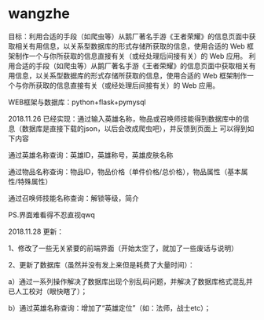# wangzhe
目标：利用合适的手段（如爬虫等）从鹅厂著名手游《王者荣耀》的信息页面中获取相关有用信息，以关系型数据库的形式存储所获取的信息，使用合适的 Web 框架制作一个与你所获取的信息直接有关（或经处理后间接有关）的 Web 应用。
利用合适的手段（如爬虫等）从鹅厂著名手游《王者荣耀》的信息页面中获取相关有用信息，以关系型数据库的形式存储所获取的信息，使用合适的 Web 框架制作一个与你所获取的信息直接有关（或经处理后间接有关）的 Web 应用。

WEB框架与数据库：python+flask+pymysql

2018.11.26
已经实现：通过输入英雄名称，物品或召唤师技能得到数据库中的信息（数据库是直接下载的json，以后会改成爬虫吧），并反馈到页面上
可以得到如下内容

通过英雄名称查询：英雄ID，英雄称号，英雄皮肤名称

通过物品名称查询：物品ID，物品价格（单件价格/总价格），物品属性（基本属性/特殊属性）

通过召唤师技能名称查询：解锁等级，简介

PS.界面难看得不忍直视qwq


2018.11.28
更新：

1、修改了一些无关紧要的前端界面（开始太空了，就加了一些废话与说明）

2、更新了数据库（虽然并没有发上来但是耗费了大量时间）：

   a）通过一系列操作解决了数据库出现个别乱码问题，并解决了数据库格式混乱并已人工校对（眼快瞎了）；
   
   b）通过英雄名称查询：增加了“英雄定位”（如：法师，战士etc）；
   
